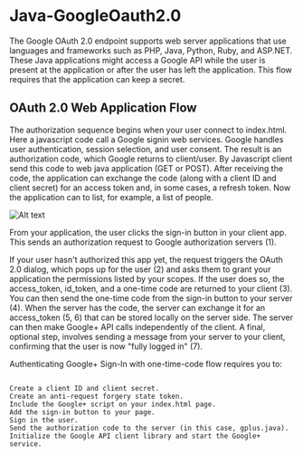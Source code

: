 Java-GoogleOauth2.0
===========

The Google OAuth 2.0 endpoint supports web server applications that use languages and frameworks such as PHP, Java, Python, Ruby, and ASP.NET. These Java applications might access a Google API while the user is present at the application or after the user has left the application. This flow requires that the application can keep a secret.


OAuth 2.0 Web Application Flow
--------------------------------
The authorization sequence begins when your user connect to index.html. Here a javascript code call a Google signin web services. Google handles user authentication, session selection, and user consent. The result is an authorization code, which Google returns to client/user. By Javascript client send this code to web java application (GET or POST). After receiving the code, the application can exchange the code (along with a client ID and client secret) for an access token and, in some cases, a refresh token. Now the application can to list, for example, a list of people.

![Alt text](https://developers.google.com/+/images/server_side_code_flow.png "OAuth 2.0 Web Application Flow")

From your application, the user clicks the sign-in button in your client app. This sends an authorization request to Google authorization servers (1).

If your user hasn't authorized this app yet, the request triggers the OAuth 2.0 dialog, which pops up for the user (2) and asks them to grant your application the permissions listed by your scopes. If the user does so, the access_token, id_token, and a one-time code are returned to your client (3). You can then send the one-time code from the sign-in button to your server (4). When the server has the code, the server can exchange it for an access_token (5, 6) that can be stored locally on the server side. The server can then make Google+ API calls independently of the client. A final, optional step, involves sending a message from your server to your client, confirming that the user is now "fully logged in" (7).

Authenticating Google+ Sign-In with one-time-code flow requires you to:

<pre><code>
Create a client ID and client secret.
Create an anti-request forgery state token.
Include the Google+ script on your index.html page.
Add the sign-in button to your page.
Sign in the user.
Send the authorization code to the server (in this case, gplus.java).
Initialize the Google API client library and start the Google+ service.
</code></pre>
